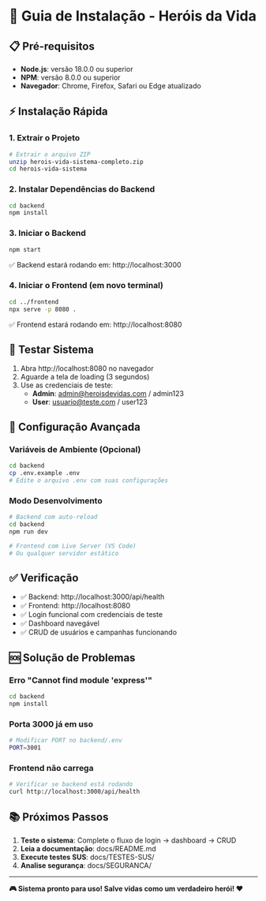 # 🚀 Guia de Instalação - Heróis da Vida

## 📋 Pré-requisitos

- **Node.js**: versão 18.0.0 ou superior
- **NPM**: versão 8.0.0 ou superior  
- **Navegador**: Chrome, Firefox, Safari ou Edge atualizado

## ⚡ Instalação Rápida

### 1. Extrair o Projeto
```bash
# Extrair o arquivo ZIP
unzip herois-vida-sistema-completo.zip
cd herois-vida-sistema
```

### 2. Instalar Dependências do Backend
```bash
cd backend
npm install
```

### 3. Iniciar o Backend
```bash
npm start
```
✅ Backend estará rodando em: http://localhost:3000

### 4. Iniciar o Frontend (em novo terminal)
```bash
cd ../frontend
npx serve -p 8080 .
```
✅ Frontend estará rodando em: http://localhost:8080

## 🧪 Testar Sistema

1. Abra http://localhost:8080 no navegador
2. Aguarde a tela de loading (3 segundos)
3. Use as credenciais de teste:
   - **Admin**: admin@heroisdevidas.com / admin123
   - **User**: usuario@teste.com / user123

## 🔧 Configuração Avançada

### Variáveis de Ambiente (Opcional)
```bash
cd backend
cp .env.example .env
# Edite o arquivo .env com suas configurações
```

### Modo Desenvolvimento
```bash
# Backend com auto-reload
cd backend
npm run dev

# Frontend com Live Server (VS Code)
# Ou qualquer servidor estático
```

## ✅ Verificação

- ✅ Backend: http://localhost:3000/api/health
- ✅ Frontend: http://localhost:8080
- ✅ Login funcional com credenciais de teste
- ✅ Dashboard navegável
- ✅ CRUD de usuários e campanhas funcionando

## 🆘 Solução de Problemas

### Erro "Cannot find module 'express'"
```bash
cd backend
npm install
```

### Porta 3000 já em uso
```bash
# Modificar PORT no backend/.env
PORT=3001
```

### Frontend não carrega
```bash
# Verificar se backend está rodando
curl http://localhost:3000/api/health
```

## 📚 Próximos Passos

1. **Teste o sistema**: Complete o fluxo de login → dashboard → CRUD
2. **Leia a documentação**: docs/README.md
3. **Execute testes SUS**: docs/TESTES-SUS/
4. **Analise segurança**: docs/SEGURANCA/

---

**🎮 Sistema pronto para uso! Salve vidas como um verdadeiro herói! ❤️**
